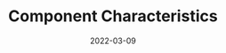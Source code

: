 ﻿---
title: Component Characteristics
toc: false
type: specs
layout:  package
date: "2022-03-09"
draft: false
specification: VEC
version: 2.0.0
documentType: "Recommendation"
elementType:  Package
menu:
  VEC-2.0.0:    
    identifier: component-characteristics
    weight: 1005 

# Prev/next pager order (if `docs_section_pager` enabled in `params.toml`)
weight: 1005
---
